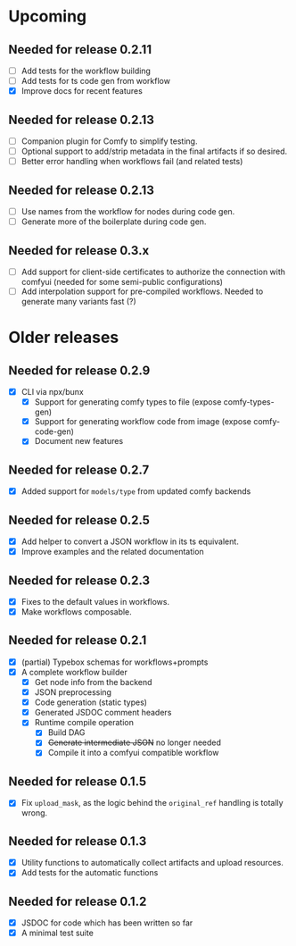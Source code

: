# Upcoming

## Needed for release 0.2.11

- [ ] Add tests for the workflow building
- [ ] Add tests for ts code gen from workflow
- [x] Improve docs for recent features

## Needed for release 0.2.13

- [ ] Companion plugin for Comfy to simplify testing.
- [ ] Optional support to add/strip metadata in the final artifacts if so desired.
- [ ] Better error handling when workflows fail (and related tests)

## Needed for release 0.2.13

- [ ] Use names from the workflow for nodes during code gen.
- [ ] Generate more of the boilerplate during code gen.

## Needed for release 0.3.x

- [ ] Add support for client-side certificates to authorize the connection with comfyui (needed for some semi-public configurations)
- [ ] Add interpolation support for pre-compiled workflows. Needed to generate many variants fast (?)

# Older releases

## Needed for release 0.2.9

- [x] CLI via npx/bunx
  - [x] Support for generating comfy types to file (expose comfy-types-gen)
  - [x] Support for generating workflow code from image (expose comfy-code-gen)
  - [x] Document new features

## Needed for release 0.2.7

- [x] Added support for `models/type` from updated comfy backends

## Needed for release 0.2.5

- [x] Add helper to convert a JSON workflow in its ts equivalent.
- [x] Improve examples and the related documentation

## Needed for release 0.2.3

- [x] Fixes to the default values in workflows.
- [x] Make workflows composable.

## Needed for release 0.2.1

- [x] (partial) Typebox schemas for workflows+prompts
- [x] A complete workflow builder
  - [x] Get node info from the backend
  - [x] JSON preprocessing
  - [x] Code generation (static types)
  - [x] Generated JSDOC comment headers
  - [x] Runtime compile operation
    - [x] Build DAG
    - [x] ~~Generate intermediate JSON~~ no longer needed
    - [x] Compile it into a comfyui compatible workflow

## Needed for release 0.1.5

- [x] Fix `upload_mask`, as the logic behind the `original_ref` handling is totally wrong.

## Needed for release 0.1.3

- [x] Utility functions to automatically collect artifacts and upload resources.
- [x] Add tests for the automatic functions

## Needed for release 0.1.2

- [x] JSDOC for code which has been written so far
- [x] A minimal test suite
